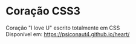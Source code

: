 # Coração CSS3

Coração "I love U" escrito totalmente em CSS <br>
Disponível em: https://psiconaut4.github.io/heart/


